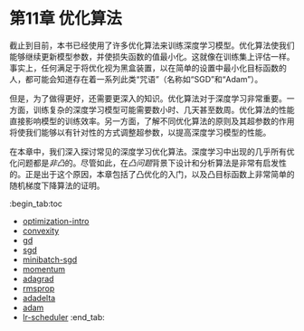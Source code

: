 # 第11章 优化算法

截止到目前，本书已经使用了许多优化算法来训练深度学习模型。优化算法使我们能够继续更新模型参数，并使损失函数的值最小化。这就像在训练集上评估一样。事实上，任何满足于将优化视为黑盒装置，以在简单的设置中最小化目标函数的人，都可能会知道存在着一系列此类“咒语”（名称如“SGD”和“Adam”）。

但是，为了做得更好，还需要更深入的知识。优化算法对于深度学习非常重要。一方面，训练复杂的深度学习模型可能需要数小时、几天甚至数周。优化算法的性能直接影响模型的训练效率。另一方面，了解不同优化算法的原则及其超参数的作用将使我们能够以有针对性的方式调整超参数，以提高深度学习模型的性能。

在本章中，我们深入探讨常见的深度学习优化算法。深度学习中出现的几乎所有优化问题都是*非凸*的。尽管如此，在*凸问题*背景下设计和分析算法是非常有启发性的。正是出于这个原因，本章包括了凸优化的入门，以及凸目标函数上非常简单的随机梯度下降算法的证明。

:begin_tab:toc
 - [optimization-intro](optimization-intro.ipynb)
 - [convexity](convexity.ipynb)
 - [gd](gd.ipynb)
 - [sgd](sgd.ipynb)
 - [minibatch-sgd](minibatch-sgd.ipynb)
 - [momentum](momentum.ipynb)
 - [adagrad](adagrad.ipynb)
 - [rmsprop](rmsprop.ipynb)
 - [adadelta](adadelta.ipynb)
 - [adam](adam.ipynb)
 - [lr-scheduler](lr-scheduler.ipynb)
:end_tab:
